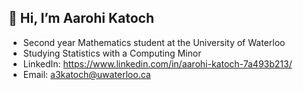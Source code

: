 ## **👋 Hi, I’m Aarohi Katoch**
- Second year Mathematics student at the University of Waterloo
- Studying Statistics with a Computing Minor
- LinkedIn: https://www.linkedin.com/in/aarohi-katoch-7a493b213/
- Email: a3katoch@uwaterloo.ca


<!---
AarohiK/AarohiK is a ✨ special ✨ repository because its `README.md` (this file) appears on your GitHub profile.
You can click the Preview link to take a look at your changes.
--->
